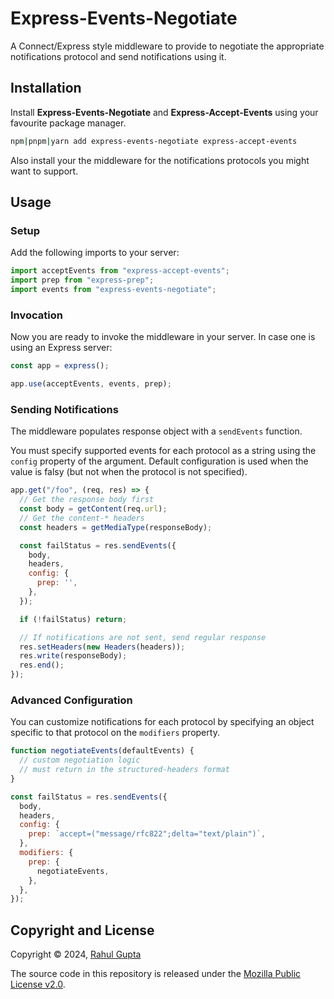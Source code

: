 # Express-Events-Negotiate

A Connect/Express style middleware to provide to negotiate the appropriate notifications protocol and send notifications using it.

## Installation

Install **Express-Events-Negotiate** and **Express-Accept-Events** using your favourite package manager.

```sh
npm|pnpm|yarn add express-events-negotiate express-accept-events
```

Also install your the middleware for the notifications protocols you might want to support.

## Usage

### Setup

Add the following imports to your server:

```js
import acceptEvents from "express-accept-events";
import prep from "express-prep";
import events from "express-events-negotiate";
```

### Invocation

Now you are ready to invoke the middleware in your server. In case one is using an Express server:

```js
const app = express();

app.use(acceptEvents, events, prep);
```

### Sending Notifications

The middleware populates response object with a `sendEvents` function.

You must specify supported events for each protocol as a string using the `config` property of the argument. Default configuration is used when the value is falsy (but not when the protocol is not specified).

```js
app.get("/foo", (req, res) => {
  // Get the response body first
  const body = getContent(req.url);
  // Get the content-* headers
  const headers = getMediaType(responseBody);

  const failStatus = res.sendEvents({
    body,
    headers,
    config: {
      prep: '',
    },
  });

  if (!failStatus) return;

  // If notifications are not sent, send regular response
  res.setHeaders(new Headers(headers));
  res.write(responseBody);
  res.end();
});
```

### Advanced Configuration

You can customize notifications for each protocol by specifying an object specific to that protocol on the `modifiers` property.

```js
function negotiateEvents(defaultEvents) {
  // custom negotiation logic
  // must return in the structured-headers format
}

const failStatus = res.sendEvents({
  body,
  headers,
  config: {
    prep: `accept=("message/rfc822";delta="text/plain")`,
  },
  modifiers: {
    prep: {
      negotiateEvents,
    },
  },
});
```

## Copyright and License

Copyright © 2024, [Rahul Gupta](https://cxres.pages.dev/profile#i)

The source code in this repository is released under the [Mozilla Public License v2.0](./LICENSE).
